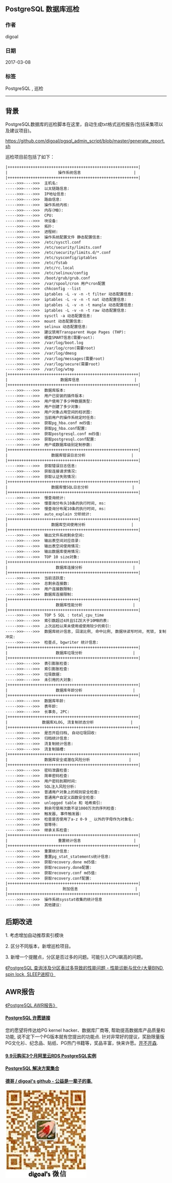 ## PostgreSQL 数据库巡检   
                            
### 作者                                                                         
digoal                       
                              
### 日期                         
2017-03-08                     
                          
### 标签                       
PostgreSQL , 巡检  
                            
----                      
                               
## 背景      
PostgreSQL数据库的巡检脚本在这里，自动生成txt格式巡检报告(包括采集项以及建议项目)。   
  
https://github.com/digoal/pgsql_admin_script/blob/master/generate_report.sh  
  
巡检项目前包括了如下：  
  
```  
|+++++++++++++++++++++++++++++++++++++++++++++++++++++++++|    
|                      操作系统信息                       |    
|+++++++++++++++++++++++++++++++++++++++++++++++++++++++++|    
----->>>---->>>  主机名:     
----->>>---->>>  以太链路信息:     
----->>>---->>>  IP地址信息:     
----->>>---->>>  路由信息:     
----->>>---->>>  操作系统内核:     
----->>>---->>>  内存(MB):     
----->>>---->>>  CPU:     
----->>>---->>>  块设备:     
----->>>---->>>  拓扑:     
----->>>---->>>  进程树:     
----->>>---->>>  操作系统配置文件 静态配置信息:     
----->>>---->>>  /etc/sysctl.conf     
----->>>---->>>  /etc/security/limits.conf     
----->>>---->>>  /etc/security/limits.d/*.conf     
----->>>---->>>  /etc/sysconfig/iptables     
----->>>---->>>  /etc/fstab     
----->>>---->>>  /etc/rc.local     
----->>>---->>>  /etc/selinux/config     
----->>>---->>>  /boot/grub/grub.conf     
----->>>---->>>  /var/spool/cron 用户cron配置     
----->>>---->>>  chkconfig --list     
----->>>---->>>  iptables -L -v -n -t filter 动态配置信息:     
----->>>---->>>  iptables -L -v -n -t nat 动态配置信息:     
----->>>---->>>  iptables -L -v -n -t mangle 动态配置信息:     
----->>>---->>>  iptables -L -v -n -t raw 动态配置信息:     
----->>>---->>>  sysctl -a 动态配置信息:     
----->>>---->>>  mount 动态配置信息:     
----->>>---->>>  selinux 动态配置信息:     
----->>>---->>>  建议禁用Transparent Huge Pages (THP):     
----->>>---->>>  硬盘SMART信息(需要root):     
----->>>---->>>  /var/log/boot.log     
----->>>---->>>  /var/log/cron(需要root)     
----->>>---->>>  /var/log/dmesg     
----->>>---->>>  /var/log/messages(需要root)     
----->>>---->>>  /var/log/secure(需要root)     
----->>>---->>>  /var/log/wtmp     
|+++++++++++++++++++++++++++++++++++++++++++++++++++++++++|    
|                       数据库信息                        |    
|+++++++++++++++++++++++++++++++++++++++++++++++++++++++++|    
----->>>---->>>  数据库版本:     
----->>>---->>>  用户已安装的插件版本:     
----->>>---->>>  用户使用了多少种数据类型:     
----->>>---->>>  用户创建了多少对象:     
----->>>---->>>  用户对象占用空间的柱状图:     
----->>>---->>>  当前用户的操作系统定时任务:     
----->>>---->>>  获取pg_hba.conf md5值:     
----->>>---->>>  获取pg_hba.conf配置:     
----->>>---->>>  获取postgresql.conf md5值:     
----->>>---->>>  获取postgresql.conf配置:     
----->>>---->>>  用户或数据库级别定制参数:     
|+++++++++++++++++++++++++++++++++++++++++++++++++++++++++|    
|                   数据库错误日志分析                    |    
|+++++++++++++++++++++++++++++++++++++++++++++++++++++++++|    
----->>>---->>>  获取错误日志信息:     
----->>>---->>>  获取连接请求情况:     
----->>>---->>>  获取认证失败情况:     
|+++++++++++++++++++++++++++++++++++++++++++++++++++++++++|    
|                   数据库慢SQL日志分析                   |    
|+++++++++++++++++++++++++++++++++++++++++++++++++++++++++|    
----->>>---->>>  慢查询统计:     
----->>>---->>>  慢查询分布头10条的执行时间, ms:     
----->>>---->>>  慢查询分布尾10条的执行时间, ms:     
----->>>---->>>  auto_explain 分析统计:     
|+++++++++++++++++++++++++++++++++++++++++++++++++++++++++|    
|                   数据库空间使用分析                    |    
|+++++++++++++++++++++++++++++++++++++++++++++++++++++++++|    
----->>>---->>>  输出文件系统剩余空间:     
----->>>---->>>  输出表空间对应目录:     
----->>>---->>>  输出表空间使用情况:     
----->>>---->>>  输出数据库使用情况:     
----->>>---->>>  TOP 10 size对象:     
|+++++++++++++++++++++++++++++++++++++++++++++++++++++++++|    
|                     数据库连接分析                      |    
|+++++++++++++++++++++++++++++++++++++++++++++++++++++++++|    
----->>>---->>>  当前活跃度:     
----->>>---->>>  总剩余连接数:     
----->>>---->>>  用户连接数限制:     
----->>>---->>>  数据库连接限制:     
|+++++++++++++++++++++++++++++++++++++++++++++++++++++++++|    
|                     数据库性能分析                      |    
|+++++++++++++++++++++++++++++++++++++++++++++++++++++++++|    
----->>>---->>>  TOP 5 SQL : total_cpu_time     
----->>>---->>>  索引数超过4并且SIZE大于10MB的表:     
----->>>---->>>  上次巡检以来未使用或使用较少的索引:     
----->>>---->>>  数据库统计信息, 回滚比例, 命中比例, 数据块读写时间, 死锁, 复制冲突:     
----->>>---->>>  检查点, bgwriter 统计信息:     
|+++++++++++++++++++++++++++++++++++++++++++++++++++++++++|    
|                     数据库垃圾分析                      |    
|+++++++++++++++++++++++++++++++++++++++++++++++++++++++++|    
----->>>---->>>  表引膨胀检查:     
----->>>---->>>  索引膨胀检查:     
----->>>---->>>  垃圾数据:     
----->>>---->>>  未引用的大对象:     
|+++++++++++++++++++++++++++++++++++++++++++++++++++++++++|    
|                     数据库年龄分析                      |    
|+++++++++++++++++++++++++++++++++++++++++++++++++++++++++|    
----->>>---->>>  数据库年龄:     
----->>>---->>>  表年龄:     
----->>>---->>>  长事务, 2PC:     
|+++++++++++++++++++++++++++++++++++++++++++++++++++++++++|    
|               数据库XLOG, 流复制状态分析                |    
|+++++++++++++++++++++++++++++++++++++++++++++++++++++++++|    
----->>>---->>>  是否开启归档, 自动垃圾回收:     
----->>>---->>>  归档统计信息:     
----->>>---->>>  流复制统计信息:     
----->>>---->>>  流复制插槽:     
|+++++++++++++++++++++++++++++++++++++++++++++++++++++++++|    
|                数据库安全或潜在风险分析                 |    
|+++++++++++++++++++++++++++++++++++++++++++++++++++++++++|    
----->>>---->>>  密码泄露检查:     
----->>>---->>>  简单密码检查:     
----->>>---->>>  用户密码到期时间:     
----->>>---->>>  SQL注入风险分析:     
----->>>---->>>  普通用户对象上的规则安全检查:     
----->>>---->>>  普通用户自定义函数安全检查:     
----->>>---->>>  unlogged table 和 哈希索引:     
----->>>---->>>  剩余可使用次数不足1000万次的序列检查:     
----->>>---->>>  触发器, 事件触发器:     
----->>>---->>>  检查是否使用了a-z 0-9 _ 以外的字母作为对象名:     
----->>>---->>>  锁等待:     
----->>>---->>>  继承关系检查:     
|+++++++++++++++++++++++++++++++++++++++++++++++++++++++++|    
|                      重置统计信息                       |    
|+++++++++++++++++++++++++++++++++++++++++++++++++++++++++|    
----->>>---->>>  重置统计信息:     
----->>>---->>>  重置pg_stat_statements统计信息:     
----->>>---->>>  获取recovery.done md5值:     
----->>>---->>>  获取recovery.done配置:     
----->>>---->>>  获取recovery.conf md5值:     
----->>>---->>>  获取recovery.conf配置:     
|+++++++++++++++++++++++++++++++++++++++++++++++++++++++++|    
|                        附加信息                         |    
|+++++++++++++++++++++++++++++++++++++++++++++++++++++++++|    
----->>>---->>>  操作系统sysstat收集的统计信息     
----->>>---->>>  其他建议:     
```  
  
## 后期改进
1\. 考虑增加自动推荐索引模块  
  
2\. 区分不同版本，新增巡检项目。  
  
3\. 新增一个提醒点，分区是否过多的问题。可能引入CPU飙高的问题。   
   
[《PostgreSQL 查询涉及分区表过多导致的性能问题 - 性能诊断与优化(大量BIND, spin lock, SLEEP进程)》](../201801/20180124_01.md)  
  
## AWR报告
[《PostgreSQL AWR报告》](../201611/20161123_01.md)  
  
  
  
  
  
  
  
  
  
  
  
  
  
  
  
  
  
  
  
  
  
  
  
  
  
  
  
  
  
  
  
  
  
  
  
  
  
  
  
  
  
  
  
  
  
  
  
  
  
  
  
  
  
  
  
  
  
  
  
  
  
  
  
  
  
  
  
  
  
  
  
  
  
  
#### [PostgreSQL 许愿链接](https://github.com/digoal/blog/issues/76 "269ac3d1c492e938c0191101c7238216")
您的愿望将传达给PG kernel hacker、数据库厂商等, 帮助提高数据库产品质量和功能, 说不定下一个PG版本就有您提出的功能点. 针对非常好的提议，奖励限量版PG文化衫、纪念品、贴纸、PG热门书籍等，奖品丰富，快来许愿。[开不开森](https://github.com/digoal/blog/issues/76 "269ac3d1c492e938c0191101c7238216").  
  
  
#### [9.9元购买3个月阿里云RDS PostgreSQL实例](https://www.aliyun.com/database/postgresqlactivity "57258f76c37864c6e6d23383d05714ea")
  
  
#### [PostgreSQL 解决方案集合](https://yq.aliyun.com/topic/118 "40cff096e9ed7122c512b35d8561d9c8")
  
  
#### [德哥 / digoal's github - 公益是一辈子的事.](https://github.com/digoal/blog/blob/master/README.md "22709685feb7cab07d30f30387f0a9ae")
  
  
![digoal's wechat](../pic/digoal_weixin.jpg "f7ad92eeba24523fd47a6e1a0e691b59")
  
